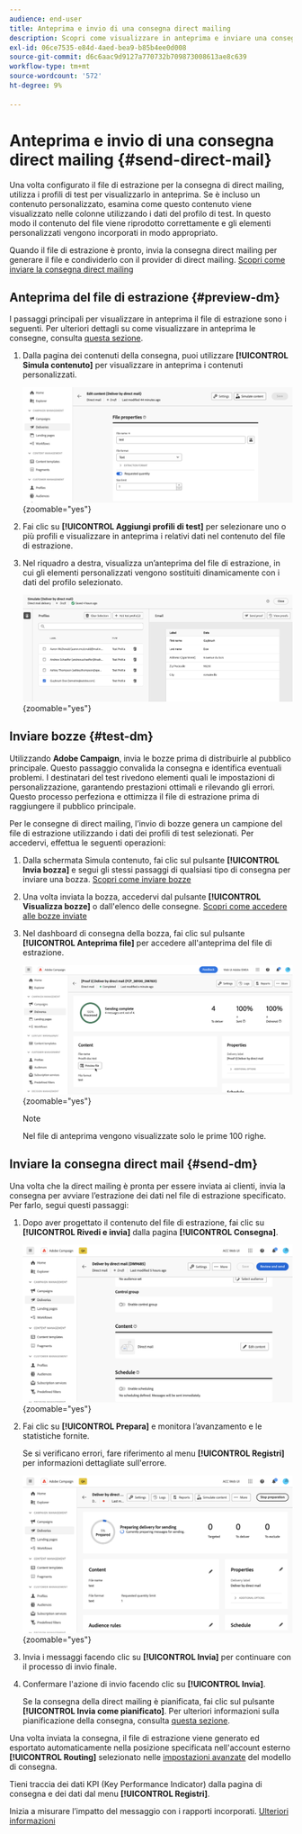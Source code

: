 ```yaml
---
audience: end-user
title: Anteprima e invio di una consegna direct mailing
description: Scopri come visualizzare in anteprima e inviare una consegna di direct mailing con Adobe Campaign Web
exl-id: 06ce7535-e84d-4aed-bea9-b85b4ee0d008
source-git-commit: d6c6aac9d9127a770732b709873008613ae8c639
workflow-type: tm+mt
source-wordcount: '572'
ht-degree: 9%

---
```


# Anteprima e invio di una consegna direct mailing {#send-direct-mail}

Una volta configurato il file di estrazione per la consegna di direct mailing, utilizza i profili di test per visualizzarlo in anteprima. Se è incluso un contenuto personalizzato, esamina come questo contenuto viene visualizzato nelle colonne utilizzando i dati del profilo di test. In questo modo il contenuto del file viene riprodotto correttamente e gli elementi personalizzati vengono incorporati in modo appropriato.

Quando il file di estrazione è pronto, invia la consegna direct mailing per generare il file e condividerlo con il provider di direct mailing. [Scopri come inviare la consegna direct mailing](#dm-send)

## Anteprima del file di estrazione {#preview-dm}

I passaggi principali per visualizzare in anteprima il file di estrazione sono i seguenti. Per ulteriori dettagli su come visualizzare in anteprima le consegne, consulta [questa sezione](../preview-test/preview-content.md).

1. Dalla pagina dei contenuti della consegna, puoi utilizzare **[!UICONTROL Simula contenuto]** per visualizzare in anteprima i contenuti personalizzati.

   ![Schermata che mostra l&#39;opzione Simula contenuto nella pagina del contenuto della consegna](assets/dm-simulate.png){zoomable="yes"}

1. Fai clic su **[!UICONTROL Aggiungi profili di test]** per selezionare uno o più profili e visualizzare in anteprima i relativi dati nel contenuto del file di estrazione.

1. Nel riquadro a destra, visualizza un’anteprima del file di estrazione, in cui gli elementi personalizzati vengono sostituiti dinamicamente con i dati del profilo selezionato.

   ![Schermata che mostra l&#39;anteprima del file di estrazione nel riquadro di destra](assets/dm-preview-right.png){zoomable="yes"}

## Inviare bozze {#test-dm}

Utilizzando **Adobe Campaign**, invia le bozze prima di distribuirle al pubblico principale. Questo passaggio convalida la consegna e identifica eventuali problemi. I destinatari del test rivedono elementi quali le impostazioni di personalizzazione, garantendo prestazioni ottimali e rilevando gli errori. Questo processo perfeziona e ottimizza il file di estrazione prima di raggiungere il pubblico principale.

Per le consegne di direct mailing, l’invio di bozze genera un campione del file di estrazione utilizzando i dati dei profili di test selezionati. Per accedervi, effettua le seguenti operazioni:

1. Dalla schermata Simula contenuto, fai clic sul pulsante **[!UICONTROL Invia bozza]** e segui gli stessi passaggi di qualsiasi tipo di consegna per inviare una bozza. [Scopri come inviare bozze](../preview-test/test-deliveries.md)

1. Una volta inviata la bozza, accedervi dal pulsante **[!UICONTROL Visualizza bozze]** o dall&#39;elenco delle consegne. [Scopri come accedere alle bozze inviate](../preview-test/test-deliveries.md#access-test-deliveries)

1. Nel dashboard di consegna della bozza, fai clic sul pulsante **[!UICONTROL Anteprima file]** per accedere all&#39;anteprima del file di estrazione.

   ![Schermata che mostra l&#39;opzione di anteprima file nel dashboard di consegna bozze](assets/dm-proof.png){zoomable="yes"}

   >[!NOTE]
   >
   >Nel file di anteprima vengono visualizzate solo le prime 100 righe.

## Inviare la consegna direct mail {#send-dm}

Una volta che la direct mailing è pronta per essere inviata ai clienti, invia la consegna per avviare l’estrazione dei dati nel file di estrazione specificato. Per farlo, segui questi passaggi:

1. Dopo aver progettato il contenuto del file di estrazione, fai clic su **[!UICONTROL Rivedi e invia]** dalla pagina **[!UICONTROL Consegna]**.

   ![Schermata che mostra l&#39;opzione di revisione e invio nella pagina di consegna](assets/dm-review-send.png){zoomable="yes"}

1. Fai clic su **[!UICONTROL Prepara]** e monitora l’avanzamento e le statistiche fornite.

   Se si verificano errori, fare riferimento al menu **[!UICONTROL Registri]** per informazioni dettagliate sull&#39;errore.

   ![Schermata che mostra l&#39;opzione di preparazione e il menu dei registri](assets/dm-prepare.png){zoomable="yes"}

1. Invia i messaggi facendo clic su **[!UICONTROL Invia]** per continuare con il processo di invio finale.

1. Confermare l&#39;azione di invio facendo clic su **[!UICONTROL Invia]**.

   Se la consegna della direct mailing è pianificata, fai clic sul pulsante **[!UICONTROL Invia come pianificato]**. Per ulteriori informazioni sulla pianificazione della consegna, consulta [questa sezione](../msg/gs-messages.md#schedule-the-delivery-sending).

Una volta inviata la consegna, il file di estrazione viene generato ed esportato automaticamente nella posizione specificata nell&#39;account esterno **[!UICONTROL Routing]** selezionato nelle [impostazioni avanzate](../advanced-settings/delivery-settings.md) del modello di consegna.

Tieni traccia dei dati KPI (Key Performance Indicator) dalla pagina di consegna e dei dati dal menu **[!UICONTROL Registri]**.

Inizia a misurare l’impatto del messaggio con i rapporti incorporati. [Ulteriori informazioni](../reporting/direct-mail.md)